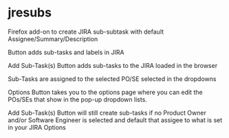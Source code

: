 # jresubs
Firefox add-on to create JIRA sub-subtask with default Assignee/Summary/Description

Button adds sub-tasks and labels in JIRA

Add Sub-Task(s) Button adds sub-tasks to the JIRA loaded in the browser

Sub-Tasks are assigned to the selected PO/SE selected in the dropdowns

Options Button takes you to the options page where you can edit the POs/SEs that show in the pop-up dropdown lists.

Add Sub-Task(s) Button will still create sub-tasks if no Product Owner and/or Software Engineer is selected and default that assigee to what is set in your JIRA Options